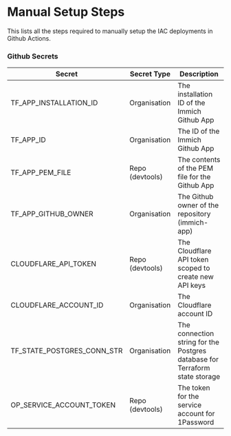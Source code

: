 # Manual Setup Steps

This lists all the steps required to manually setup the IAC deployments in Github Actions.

### Github Secrets

| Secret                     | Secret Type     | Description                                                                 | 
|----------------------------|-----------------|-----------------------------------------------------------------------------|
| TF_APP_INSTALLATION_ID     | Organisation    | The installation ID of the Immich Github App                                |
| TF_APP_ID                  | Organisation    | The ID of the Immich Github App                                             |
| TF_APP_PEM_FILE            | Repo (devtools) | The contents of the PEM file for the Github App                             |
| TF_APP_GITHUB_OWNER        | Organisation    | The Github owner of the repository (immich-app)                             |
| CLOUDFLARE_API_TOKEN       | Repo (devtools) | The Cloudflare API token scoped to create new API keys                      |
| CLOUDFLARE_ACCOUNT_ID      | Organisation    | The Cloudflare account ID                                                   |
| TF_STATE_POSTGRES_CONN_STR | Organisation    | The connection string for the Postgres database for Terraform state storage |
| OP_SERVICE_ACCOUNT_TOKEN   | Repo (devtools) | The token for the service account for 1Password                             |
